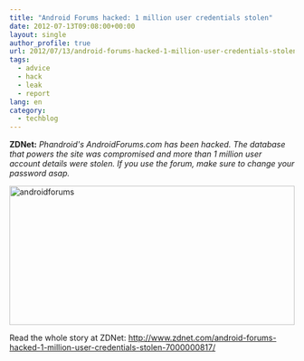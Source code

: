 ```yaml
---
title: "Android Forums hacked: 1 million user credentials stolen"
date: 2012-07-13T09:08:00+00:00
layout: single
author_profile: true
url: 2012/07/13/android-forums-hacked-1-million-user-credentials-stolen/
tags:
  - advice
  - hack
  - leak
  - report
lang: en
category: 
  - techblog
---
```

**ZDNet:** _Phandroid's AndroidForums.com has been hacked. The database that powers the site was compromised and more than 1 million user account details were stolen. If you use the forum, make sure to change your password asap._

<a href="http://lh6.ggpht.com/-RquPsbR9PwE/T__eZBP2xvI/AAAAAAAAGbU/jhfQsOu8alY/s1600-h/androidforums%25255B4%25255D.png" target="_blank"><img title="androidforums" border="0" alt="androidforums" src="http://lh6.ggpht.com/-zr2EP1LwPCY/T__ebEtqc6I/AAAAAAAAGbc/7mXWrr3I4Vs/androidforums_thumb%25255B2%25255D.png?imgmax=800" width="504" height="246" /></a>

Read the whole story at ZDNet: <http://www.zdnet.com/android-forums-hacked-1-million-user-credentials-stolen-7000000817/>